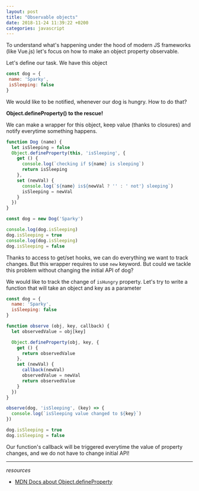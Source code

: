 ```yaml
---
layout: post
title: "Observable objects"
date: 2018-11-24 11:39:22 +0200
categories: javascript
---
```


To understand what's happening under the hood of modern JS frameworks (like Vue.js) let's focus on how to make an object property observable.

Let's define our task. We have this object
```javascript
const dog = {
 name: 'Sparky',
 isSleeping: false
}
```

We would like to be notified, whenever our dog is hungry. How to do that?

**Object.defineProperty() to the rescue!**

We can make a wrapper for this object, keep value (thanks to closures) and notify everytime something happens.

```javascript
function Dog (name) {
  let isSleeping = false
  Object.defineProperty(this, 'isSleeping', {
    get () {
      console.log(`checking if ${name} is sleeping`)
      return isSleeping
    },
    set (newVal) {
      console.log(`${name} is${newVal ? '' : ' not'} sleeping`)
      isSleeping = newVal
    }
  })
}

const dog = new Dog('Sparky')

console.log(dog.isSleeping) 
dog.isSleeping = true
console.log(dog.isSleeping)
dog.isSleeping = false
```

Thanks to access to get/set hooks, we can do everything we want to track changes. But this wrapper requires to use ```new``` keyword. But could we tackle this problem without changing the initial API of dog?

 We would like to track the change of ```isHungry``` property. Let's try to write a function that will take an object and key as a parameter

```javascript
const dog = {
  name: 'Sparky',
  isSleeping: false
}

function observe (obj, key, callback) {
  let observedValue = obj[key]

  Object.defineProperty(obj, key, {
    get () {
      return observedValue
    },
    set (newVal) {
      callback(newVal)
      observedValue = newVal
      return observedValue
    }
  })
}

observe(dog, 'isSleeping', (key) => {
  console.log(`isSleeping value changed to ${key}`)
})

dog.isSleeping = true
dog.isSleeping = false
```

Our function's callback will be triggered everytime the value of property changes, and we do not have to change initial API!


---
*resources*
* [MDN Docs about Object.defineProperty](https://developer.mozilla.org/en-US/docs/Web/JavaScript/Reference/Global_Objects/Object/defineProperty)

